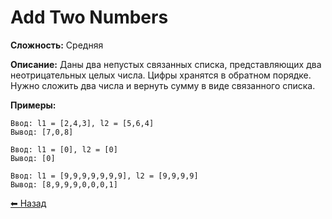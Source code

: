 # Add Two Numbers

**Сложность:** Средняя

**Описание:** Даны два непустых связанных списка, представляющих два неотрицательных целых числа. Цифры хранятся в обратном порядке. Нужно сложить два числа и вернуть сумму в виде связанного списка.

**Примеры:**

```
Ввод: l1 = [2,4,3], l2 = [5,6,4]
Вывод: [7,0,8]

Ввод: l1 = [0], l2 = [0]
Вывод: [0]

Ввод: l1 = [9,9,9,9,9,9,9], l2 = [9,9,9,9]
Вывод: [8,9,9,9,0,0,0,1]
```

[⬅ Назад](../README.md)